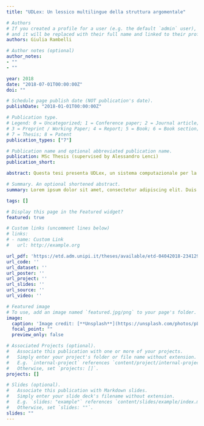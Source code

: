 ```yaml
---
title: "UDLex: Un lessico multilingue della struttura argomentale"

# Authors
# If you created a profile for a user (e.g. the default `admin` user), write the username (folder name) here 
# and it will be replaced with their full name and linked to their profile.
authors: Giulia Rambelli

# Author notes (optional)
author_notes:
- ""
- ""

year: 2018
date: "2018-07-01T00:00:00Z"
doi: ""

# Schedule page publish date (NOT publication's date).
publishDate: "2018-01-01T00:00:00Z"

# Publication type.
# Legend: 0 = Uncategorized; 1 = Conference paper; 2 = Journal article;
# 3 = Preprint / Working Paper; 4 = Report; 5 = Book; 6 = Book section;
# 7 = Thesis; 8 = Patent
publication_types: ["7"]

# Publication name and optional abbreviated publication name.
publication: MSc Thesis (supervised by Alessandro Lenci)
publication_short: 

abstract: Questa tesi presenta UDLex, un sistema computazionale per la realizzazione di una risorsa lessicale multilingue. Basandosi sulla versatilità dello schema di annotazione delle Universal Dependencies (Nivre, 2015), tale sistema estrae automaticamente le proprietà della struttura argomentale verbale per diverse lingue, adattando il framework LexIt (Lenci et al., 2012), originariamente realizzato per descrivere la struttura argomentale dei predicati italiani. Il lessico multilingua finale prevede la possibilità di esplorare le strutture argomentali di verbi semanticamente simili in lingue diverse. Si presenta anche una metodologia per realizzare in maniera automatica un lessico multilingue della struttura argomentale a partire dai database costruiti con UDLex, al fine di supportare lo studio contrastivo dei pattern sintattici che realizzano verbi semanticamente simili in lingue differenti.

# Summary. An optional shortened abstract.
summary: Lorem ipsum dolor sit amet, consectetur adipiscing elit. Duis posuere tellus ac convallis placerat. Proin tincidunt magna sed ex sollicitudin condimentum.

tags: []

# Display this page in the Featured widget?
featured: true

# Custom links (uncomment lines below)
# links:
# - name: Custom Link
#   url: http://example.org

url_pdf: 'https://etd.adm.unipi.it/theses/available/etd-04042018-234129/unrestricted/Tesi_rambelli.pdf'
url_code: ''
url_dataset: ''
url_poster: ''
url_project: ''
url_slides: ''
url_source: ''
url_video: ''

# Featured image
# To use, add an image named `featured.jpg/png` to your page's folder. 
image:
  caption: 'Image credit: [**Unsplash**](https://unsplash.com/photos/pLCdAaMFLTE)'
  focal_point: ""
  preview_only: false

# Associated Projects (optional).
#   Associate this publication with one or more of your projects.
#   Simply enter your project's folder or file name without extension.
#   E.g. `internal-project` references `content/project/internal-project/index.md`.
#   Otherwise, set `projects: []`.
projects: []

# Slides (optional).
#   Associate this publication with Markdown slides.
#   Simply enter your slide deck's filename without extension.
#   E.g. `slides: "example"` references `content/slides/example/index.md`.
#   Otherwise, set `slides: ""`.
slides: ""
---
```

